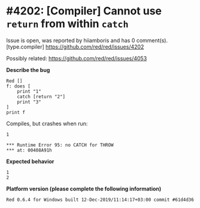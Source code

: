 
#4202: [Compiler] Cannot use `return` from within `catch`
================================================================================
Issue is open, was reported by hiiamboris and has 0 comment(s).
[type.compiler]
<https://github.com/red/red/issues/4202>

Possibly related: https://github.com/red/red/issues/4053

**Describe the bug**
```
Red []
f: does [
    print "1"
    catch [return "2"]
    print "3"
]
print f
```
Compiles, but crashes when run:
```
1

*** Runtime Error 95: no CATCH for THROW
*** at: 00408A91h
```

**Expected behavior**
```
1
2
```

**Platform version (please complete the following information)**
```
Red 0.6.4 for Windows built 12-Dec-2019/11:14:17+03:00 commit #61d4d36
```



